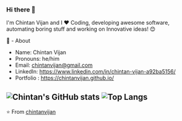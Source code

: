 ### Hi there 👋

I'm Chintan Vijan and I ❤ Coding, developing awesome software, automating boring stuff and working on Innovative ideas! 😊

🧔 - About

  - Name: Chintan Vijan
  - Pronouns: he/him
  - Email: chintanvijan@gmail.com
  - LinkedIn: https://www.linkedin.com/in/chintan-vijan-a92ba5156/
  - Portfolio : https://chintanvijan.github.io/
  
  ![Chintan's GitHub stats](https://github-readme-stats.vercel.app/api?username=chintanvijan&show_icons=true&theme=dark&count_private=true&hide=contribs)
  ![Top Langs](https://github-readme-stats.vercel.app/api/top-langs/?username=chintanvijan&hide=html&theme=dark&count_private=true&layout=compact)
----------------------

⭐️ From <a href="https://github.com/chintanvijan" >chintanvijan</a>
